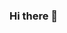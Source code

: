 ### Hi there 👋

<!--
**zaiddkhan/zaiddkhan** is a ✨ _special_ ✨ repository because its `README.md` (this file) appears on your GitHub profile.

Here are some ideas to get you started:

- 🔭 I’m currently working on Android Studio Projects
- Intermediate in Creating Apps in Kotlin And Core Java Programming Language
- 🌱 I’m currently learning DSA, various features of android, dbms
- 🤔 I’m looking for help with Android Studio
- reach me: zaiddkhhan@gmail.com
